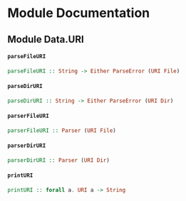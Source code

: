 # Module Documentation

## Module Data.URI

#### `parseFileURI`

``` purescript
parseFileURI :: String -> Either ParseError (URI File)
```


#### `parseDirURI`

``` purescript
parseDirURI :: String -> Either ParseError (URI Dir)
```


#### `parserFileURI`

``` purescript
parserFileURI :: Parser (URI File)
```


#### `parserDirURI`

``` purescript
parserDirURI :: Parser (URI Dir)
```


#### `printURI`

``` purescript
printURI :: forall a. URI a -> String
```





